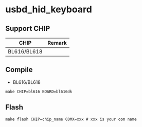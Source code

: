 # usbd_hid_keyboard


## Support CHIP

|      CHIP        | Remark |
|:----------------:|:------:|
|BL616/BL618       |        |

## Compile


- BL616/BL618

```
make CHIP=bl616 BOARD=bl616dk
```

## Flash

```
make flash CHIP=chip_name COMX=xxx # xxx is your com name
```